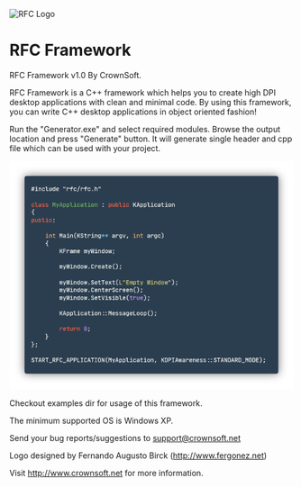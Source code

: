![RFC Logo](logo.png)

# RFC Framework


RFC Framework v1.0 By CrownSoft.

RFC Framework is a C++ framework which helps you to create high DPI desktop applications with clean and minimal code. By using this framework, you can write C++ desktop applications in object oriented fashion!

Run the "Generator.exe" and select required modules. Browse the output location and press "Generate" button. It will generate single header and cpp file which can be used with your project.

![Code Example](code.png)

Checkout examples dir for usage of this framework.

The minimum supported OS is Windows XP.

Send your bug reports/suggestions to support@crownsoft.net

Logo designed by Fernando Augusto Birck (http://www.fergonez.net)

Visit http://www.crownsoft.net for more information.